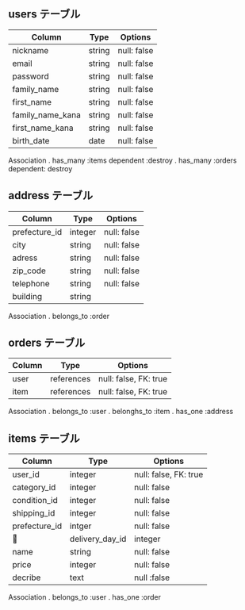 ## users テーブル

| Column           | Type   | Options     |
| ---------------- | ------ | ----------- |
| nickname         | string | null: false |
| email            | string | null: false |
| password         | string | null: false |
| family_name      | string | null: false |
| first_name       | string | null: false |
| family_name_kana | string | null: false |
| first_name_kana  | string | null: false |
| birth_date       | date   | null: false |


Association
. has_many :items dependent :destroy
. has_many :orders dependent: destroy


## address テーブル

| Column           | Type       | Options     |
| ---------------- | ---------- | ----------- |
| prefecture_id    | integer    | null: false |
| city             | string     | null: false |
| adress           | string     | null: false |
| zip_code         | string     | null: false |
| telephone        | string     | null: false |
| building         | string     |             |

Association
. belongs_to :order

## orders テーブル

| Column  | Type       | Options               |
| ------- | ---------- | --------------------- |
| user    | references | null: false, FK: true |
| item    | references | null: false, FK: true |

Association
. belongs_to :user
. belonghs_to :item
. has_one :address

## items テーブル

| Column          | Type       | Options               |
| --------------- | ---------- | --------------------- |
| user_id         | integer    | null: false, FK: true |
| category_id     | integer    | null: false           |
| condition_id    | integer    | null: false           |
| shipping_id     | integer    | null: false           |
| prefecture_id   | intger     | null: false           |
| delivery_day_id | integer    | null: false           |
| name            | string     | null: false           |
| price           | integer    | null: false           |
| decribe         | text       | null :false           |

Association
. belongs_to :user
. has_one :order



